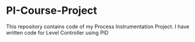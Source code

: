 # PI-Course-Project
This repository contains code of my Process Instrumentation  Project.
I have written code for Level Controller using PID


